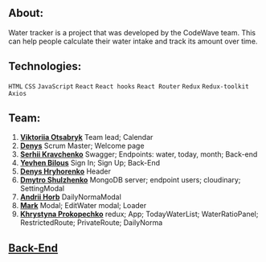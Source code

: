 ## About:

Water tracker is a project that was developed by the CodeWave team. This can
help people calculate their water intake and track its amount over time.

## Technologies:

`HTML` `CSS` `JavaScript` `React` `React hooks` `React Router` `Redux`
`Redux-toolkit` `Axios`

## Team:

1. **[Viktoriia Otsabryk](https://github.com/Viktoriia3192)** Team lead;
   Calendar
2. **[Denys](https://github.com/DenysTkachov)** Scrum Master; Welcome page
3. **[Serhii Kravchenko](https://github.com/Serhii1727)** Swagger; Endpoints:
   water, today, month; Back-end
4. **[Yevhen Bilous](https://github.com/EvgenBilous)** Sign In; Sign Up;
   Back-End
5. **[Denys Hryhorenko](https://github.com/kladmone)** Header
6. **[Dmytro Shulzhenko](https://github.com/summermoved0n)** MongoDB server;
   endpoint users; cloudinary; SettingModal
7. **[Andrii Horb](https://github.com/jn3107)** DailyNormaModal
8. **[Mark](https://github.com/Gentleman-88)** Modal; EditWater modal; Loader
9. **[Khrystyna Prokopechko](https://github.com/prokopechkok)** redux; App;
   TodayWaterList; WaterRatioPanel; RestrictedRoute; PrivateRoute; DailyNorma

## **[Back-End](https://github.com/EvgenBilous/Project01_water_backend)**
